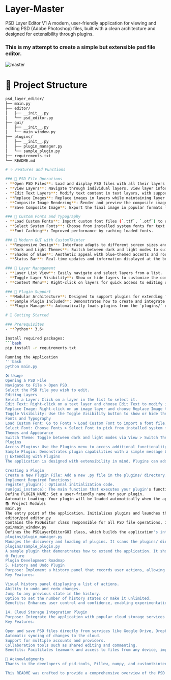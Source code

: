 # Layer-Master
PSD Layer Editor V1
A modern, user-friendly application for viewing and editing PSD (Adobe Photoshop) files, built with a clean architecture and designed for extensibility through plugins.
### This is my attempt to create a simple but extensible psd file editor. 

![master](https://github.com/user-attachments/assets/d689aa83-b6b7-4775-b2ca-ac212ce882f8)


# 📁 Project Structure

```bash
psd_layer_editor/
├── main.py
├── editor/
│   ├── __init__.py
│   └── psd_editor.py
├── gui/
│   ├── __init__.py
│   └── main_window.py
├── plugins/
│   ├── __init__.py
│   ├── plugin_manager.py
│   └── sample_plugin.py
├── requirements.txt
└── README.md

# ✨ Features and Functions

### 🔹 PSD File Operations
- **Open PSD Files**: Load and display PSD files with all their layers.
- **View Layers**: Navigate through individual layers, view layer information, and toggle visibility.
- **Edit Text Layers**: Modify text content in text layers, with support for custom and system fonts.
- **Replace Images**: Replace images in layers while maintaining layer properties.
- **Composite Image Rendering**: Render and preview the composite image with all current edits and adjustments.
- **Save Composite Image**: Export the final image in popular formats like PNG and JPEG.

### 🔹 Custom Fonts and Typography
- **Load Custom Fonts**: Import custom font files (`.ttf`, `.otf`) to use in text layers.
- **Select System Fonts**: Choose from installed system fonts for text rendering.
- **Font Caching**: Improved performance by caching loaded fonts.

### 🔹 Modern GUI with CustomTkinter
- **Responsive Design**: Interface adapts to different screen sizes and resolutions.
- **Dark and Light Themes**: Switch between dark and light modes to suit your preference.
- **Shades of Blue**: Aesthetic appeal with blue-themed accents and rounded edges.
- **Status Bar**: Real-time updates and information displayed at the bottom.

### 🔹 Layer Management
- **Layer List View**: Easily navigate and select layers from a list.
- **Toggle Layer Visibility**: Show or hide layers to customize the composite image.
- **Context Menu**: Right-click on layers for quick access to editing options.

### 🔹 Plugin Support
- **Modular Architecture**: Designed to support plugins for extending functionality.
- **Sample Plugin Included**: Demonstrates how to create and integrate plugins.
- **Plugin Manager**: Automatically loads plugins from the `plugins/` directory.

# 🚀 Getting Started

### Prerequisites
- **Python** 3.6+

Install required packages:
```bash
pip install -r requirements.txt

Running the Application
'''bash
python main.py

🛠 Usage
Opening a PSD File
Navigate to File > Open PSD.
Select the PSD file you wish to edit.
Editing Layers
Select a Layer: Click on a layer in the list to select it.
Edit Text: Right-click on a text layer and choose Edit Text to modify its content.
Replace Image: Right-click on an image layer and choose Replace Image to swap out the image.
Toggle Visibility: Use the Toggle Visibility button to show or hide the selected layer.
Fonts and Typography
Load Custom Font: Go to Fonts > Load Custom Font to import a font file.
Select Font: Choose Fonts > Select Font to pick from installed system fonts.
Themes and Appearance
Switch Theme: Toggle between dark and light modes via View > Switch Theme.
Plugins
Access Plugins: Use the Plugins menu to access additional functionality.
Sample Plugin: Demonstrates plugin capabilities with a simple message box.
🔧 Extending with Plugins
The application is designed with extensibility in mind. Plugins can add new features or modify existing ones without altering the core codebase.

Creating a Plugin
Create a New Plugin File: Add a new .py file in the plugins/ directory.
Implement Required Functions:
register_plugin(): Optional initialization code.
run(gui_instance): The main function that executes your plugin's functionality.
Define PLUGIN_NAME: Set a user-friendly name for your plugin.
Automatic Loading: Your plugin will be loaded automatically when the application starts.
📚 Project Modules
main.py
The entry point of the application. Initializes plugins and launches the GUI.
editor/psd_editor.py
Contains the PSDEditor class responsible for all PSD file operations, including opening files, rendering images, and managing layers.
gui/main_window.py
Defines the PSDLayerEditorGUI class, which builds the application's interface, handles user interactions, and ties together the editor and plugins.
plugins/plugin_manager.py
Manages the discovery and loading of plugins. It scans the plugins/ directory and integrates plugins into the application.
plugins/sample_plugin.py
A sample plugin that demonstrates how to extend the application. It shows a message box when activated.
🌐 Future
Plugin Development Roadmap
5. History and Undo Plugin
Purpose: Implement a history panel that records user actions, allowing multiple levels of undo and redo.
Key Features:

Visual history panel displaying a list of actions.
Ability to undo and redo changes.
Jump to any previous state in the history.
Option to set the number of history states or make it unlimited.
Benefits: Enhances user control and confidence, enabling experimentation without fear of making irreversible mistakes.

14. Cloud Storage Integration Plugin
Purpose: Integrate the application with popular cloud storage services for seamless file access and collaboration.
Key Features:

Open and save PSD files directly from services like Google Drive, Dropbox, and OneDrive.
Automatic syncing of changes to the cloud.
Support for multiple accounts and providers.
Collaboration tools such as shared editing and commenting.
Benefits: Facilitates teamwork and access to files from any device, improving productivity and flexibility.

🙏 Acknowledgments
Thanks to the developers of psd-tools, Pillow, numpy, and customtkinter for their fantastic libraries.

This README was crafted to provide a comprehensive overview of the PSD Layer Editor application, highlighting its features, architecture, and future enhancements.
